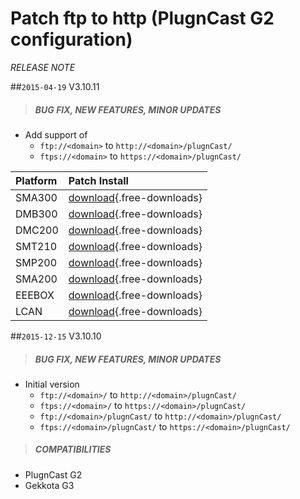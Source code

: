 # Patch ftp to http (PlugnCast G2 configuration)
*RELEASE NOTE*

##`2015-04-19` V3.10.11
>##### **BUG FIX, NEW FEATURES, MINOR UPDATES**
- Add support of  
	- ```ftp://<domain>``` to ```http://<domain>/plugnCast/```
	- ```ftps://<domain>``` to ```https://<domain>/plugnCast/```

  
|              Platform                             |    Patch Install    | 
| :------------------------------------------------ | :------------------ | 
| SMA300 | [download](patch-pncg2-ftp-to-http/pncg2%20ftp%20to%20http-sma300-patch-3.10.11.frm){.free-downloads} | 
| DMB300 | [download](patch-pncg2-ftp-to-http/pncg2%20ftp%20to%20http-dmb300-patch-3.10.11.frm){.free-downloads} |
| DMC200 | [download](patch-pncg2-ftp-to-http/pncg2%20ftp%20to%20http-dmc200-patch-3.10.11.frm){.free-downloads} |
| SMT210 | [download](patch-pncg2-ftp-to-http/pncg2%20ftp%20to%20http-smt210-patch-3.10.11.frm){.free-downloads} |
| SMP200 | [download](patch-pncg2-ftp-to-http/pncg2%20ftp%20to%20http-smp200-patch-3.10.11.frm){.free-downloads} |
| SMA200 | [download](patch-pncg2-ftp-to-http/pncg2%20ftp%20to%20http-sma200-patch-3.10.11.frm){.free-downloads} |
| EEEBOX | [download](patch-pncg2-ftp-to-http/pncg2%20ftp%20to%20http-eeebox-patch-3.10.11.frm){.free-downloads} |
| LCAN |   [download](patch-pncg2-ftp-to-http/pncg2%20ftp%20to%20http-lcan-patch-3.10.11.frm){.free-downloads} |

   
##`2015-12-15` V3.10.10
>##### **BUG FIX, NEW FEATURES, MINOR UPDATES**  
- Initial version
 	- ```ftp://<domain>/``` to ```http://<domain>/plugnCast/```
	- ```ftps://<domain>/``` to ```https://<domain>/plugnCast/```
	- ```ftp://<domain>/plugnCast/``` to ```http://<domain>/plugnCast/```
	- ```ftps://<domain>/plugnCast/``` to ```https://<domain>/plugnCast/```
>##### **COMPATIBILITIES**
- PlugnCast G2 
- Gekkota G3


 

